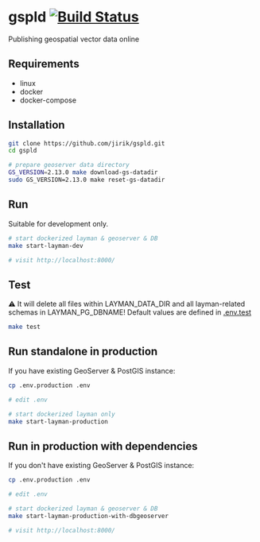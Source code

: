 # gspld [![Build Status](https://travis-ci.org/jirik/gspld.svg?branch=master)](https://travis-ci.org/jirik/gspld)
Publishing geospatial vector data online

## Requirements
- linux
- docker
- docker-compose


## Installation
```bash
git clone https://github.com/jirik/gspld.git
cd gspld

# prepare geoserver data directory
GS_VERSION=2.13.0 make download-gs-datadir
sudo GS_VERSION=2.13.0 make reset-gs-datadir
```

## Run
Suitable for development only.
```bash
# start dockerized layman & geoserver & DB
make start-layman-dev

# visit http://localhost:8000/
```

## Test
:warning: It will delete all files within LAYMAN_DATA_DIR and all layman-related schemas in LAYMAN_PG_DBNAME! Default values are defined in [.env.test](https://github.com/jirik/gspld/blob/master/.env.test)
```bash
make test
```

## Run standalone in production
If you have existing GeoServer & PostGIS instance:
```bash
cp .env.production .env

# edit .env

# start dockerized layman only
make start-layman-production
```

## Run in production with dependencies
If you don't have existing GeoServer & PostGIS instance:
```bash
cp .env.production .env

# edit .env

# start dockerized layman & geoserver & DB
make start-layman-production-with-dbgeoserver

# visit http://localhost:8000/
```

